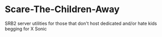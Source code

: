 # Scare-The-Children-Away
SRB2 server utilities for those that don't host dedicated and/or hate kids begging for X Sonic
